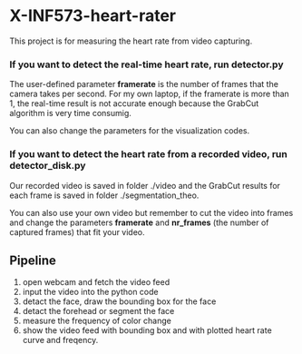 # X-INF573-heart-rater

This project is for measuring the heart rate from video capturing.

### If you want to detect the real-time heart rate, run detector.py
The user-defined parameter **framerate** is the number of frames that the camera takes per second. For my own laptop, if the framerate is more than 1, the real-time result is not accurate enough because the GrabCut algorithm is very time consumig.

You can also change the parameters for the visualization codes.


### If you want to detect the heart rate from a recorded video, run detector_disk.py
Our recorded video is saved in folder ./video and the GrabCut results for each frame is saved in folder ./segmentation_theo.

You can also use your own video but remember to cut the video into frames and change the parameters **framerate** and **nr_frames** (the number of captured frames) that fit your video.



## Pipeline
1) open webcam and fetch the video feed
2) input the video into the python code
3) detact the face, draw the bounding box for the face
4) detact the forehead or segment the face
5) measure the frequency of color change
6) show the video feed with bounding box and with plotted heart rate curve and freqency.

